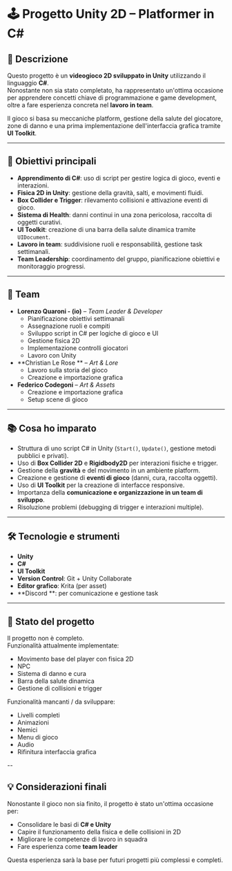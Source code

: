 # 🕹 Progetto Unity 2D – Platformer in C#

## 📌 Descrizione
Questo progetto è un **videogioco 2D sviluppato in Unity** utilizzando il linguaggio **C#**.  
Nonostante non sia stato completato, ha rappresentato un'ottima occasione per apprendere concetti chiave di programmazione e game development, oltre a fare esperienza concreta nel **lavoro in team**.

Il gioco si basa su meccaniche platform, gestione della salute del giocatore, zone di danno e una prima implementazione dell'interfaccia grafica tramite **UI Toolkit**.

---

## 🎯 Obiettivi principali
- **Apprendimento di C#**: uso di script per gestire logica di gioco, eventi e interazioni.
- **Fisica 2D in Unity**: gestione della gravità, salti, e movimenti fluidi.
- **Box Collider e Trigger**: rilevamento collisioni e attivazione eventi di gioco.
- **Sistema di Health**: danni continui in una zona pericolosa, raccolta di oggetti curativi.
- **UI Toolkit**: creazione di una barra della salute dinamica tramite `UIDocument`.
- **Lavoro in team**: suddivisione ruoli e responsabilità, gestione task settimanali.
- **Team Leadership**: coordinamento del gruppo, pianificazione obiettivi e monitoraggio progressi.

---

## 👥 Team
- **Lorenzo Quaroni - (io)** – *Team Leader & Developer*
  - Pianificazione obiettivi settimanali
  - Assegnazione ruoli e compiti
  - Sviluppo script in C# per logiche di gioco e UI
  - Gestione fisica 2D
  - Implementazione controlli giocatori
  - Lavoro con Unity
- **Christian Le Rose ** – *Art & Lore*
  - Lavoro sulla storia del gioco
  - Creazione e importazione grafica
- **Federico Codegoni** – *Art & Assets*
  - Creazione e importazione grafica
  - Setup scene di gioco

---

## 📚 Cosa ho imparato
- Struttura di uno script C# in Unity (`Start()`, `Update()`, gestione metodi pubblici e privati).
- Uso di **Box Collider 2D** e **Rigidbody2D** per interazioni fisiche e trigger.
- Gestione della **gravità** e del movimento in un ambiente platform.
- Creazione e gestione di **eventi di gioco** (danni, cura, raccolta oggetti).
- Uso di **UI Toolkit** per la creazione di interfacce responsive.
- Importanza della **comunicazione e organizzazione in un team di sviluppo**.
- Risoluzione problemi (debugging di trigger e interazioni multiple).

---

## 🛠 Tecnologie e strumenti
- **Unity** 
- **C#**
- **UI Toolkit**
- **Version Control**: Git + Unity Collaborate
- **Editor grafico**: Krita (per asset)
- **Discord **: per comunicazione e gestione task

---

## 🚧 Stato del progetto
Il progetto non è completo.  
Funzionalità attualmente implementate:
- Movimento base del player con fisica 2D
- NPC
- Sistema di danno e cura
- Barra della salute dinamica
- Gestione di collisioni e trigger

Funzionalità mancanti / da sviluppare:
- Livelli completi
- Animazioni
- Nemici
- Menu di gioco
- Audio
- Rifinitura interfaccia grafica

--
## 💡 Considerazioni finali
Nonostante il gioco non sia finito, il progetto è stato un'ottima occasione per:
- Consolidare le basi di **C# e Unity**
- Capire il funzionamento della fisica e delle collisioni in 2D
- Migliorare le competenze di lavoro in squadra
- Fare esperienza come **team leader**

Questa esperienza sarà la base per futuri progetti più complessi e completi.
